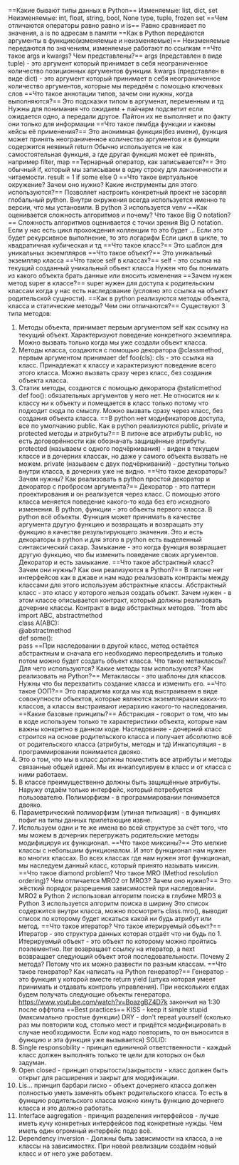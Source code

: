 ==Какие бывают типы данных в Python==
Изменяемые:
list, dict, set
Неизменяемые:
int, float, string, bool, None type, tuple, frozen set
==Чем отличаются операторы равно равно и is==
Равно сравнивает по значения, а is по адресам в памяти
==Как в Python передаются аргументы в функцию(изменяемые и неизменяемые)==
Неизменяемые передаются по значениям, изменяемые работают по ссылкам
==Что такое args и kwargs? Чем представлены?==
args (представлен в виде tuple) - это аргумент который принимает в себя неограниченное количество позиционных аргументов функции.
kwargs (представлен в виде dict) - это аргумент который принимает в себя неограниченное количество аргументов, которые мы передаём с помощью ключевых слов
==Что такое аннотации типов, зачем они нужны, когда выполняются?==
Это подсказки типом в аргуменат, переменным и тд
Нужны для понимания что ожидаем + пайчарм подсветит если ожидается одно, а передали другое.
Пайтон их не выполняет и по факту они только для информации
==Что такое лямбда функции и каковы кейсы её применения?==
Это анонимная функция(без имени), функция может принять неограниченное количество аргументов и в функции содержится неявный return
Обычно используется не как самостоятельная функция, а где другая функция может её принять, например filter, map
==Тернарный оператор, как записывается?==
Это обычный if, который мы записываем в одну строку для лаконичности и читаемости.
result = 1 if some else 0
==Что такое виртуальное окружение? Зачем оно нужно? Какие инструменты для этого используются?==
Позволяет настроить конкретный проект не засоряя глобальный python. Внутри окружения всегда используется именно те версии, что мы установили.
В python 3 используется venv
==Как оценивается сложность алгоритмов и почему? Что такое Big O notation?==
Сложность алгоритмов оценивается с точки зрения Big O notation. 
Если у нас есть цикл прохождения коллекции то это будет ...
Если это будет рекурсивное выполнение, то это логарифм
Если цикл в цикле, то квадратичная кубическая и тд
==Что такое класс?==
Это шаблон для уникальных экземпляров
==Что такое объект?==
Это уникальный экземпляр класса
==Что такое self в классах?==
self - это ссылка на текущий созданный уникальный объект класса
Нужен что бы понимать из какого объекта брать данные или вносить изменения
==Зачем нужен метод super  в классе?==
super нужен для доступа к родительским классам когда у нас есть наследование (условно это ссылка на объект родительской сущности).
==Как в python реализуются методы объекта, класса и статические методы? Чем они отличаются?==
Существуют 3 типа методов:
1. Методы объекта, принимает первым аргументом self как ссылку на текущий объект. Характеризуют поведение конкретного экземпляра. Можно вызвать только когда мы уже создали объект класса.
2. Методы класса, создаются с помощью декоратора @classmethod, первым аргументом принимает def foo(cls): cls - это ссылка на класс. Принадлежат к классу и характеризуют поведение всего этого класса. Можно вызвать сразу через класс, без создания объекта класса.
3. Статик методы, создаются с помощью декоратора @staticmethod def foo(): обязательных аргументов у него нет. Не относится ни к классу ни к объекту и помещается в класс только потому что подходит сюда по смыслу. Можно вызвать сразу через класс, без создания объекта класса.
==В python нет модификаторов доступа, все по умолчанию public. Как в python реализуются public, private и protected методы и атрибуты?==
В питоне все атрибуты public, но есть договорённости как обозначать защищённые атрибуты.
protected (называем с одного подчёркивания) - виден в текущем классе и в дочерних классах, но даже у самого объекта вызвать не можем.
private (называем с двух подчёркиваний) - доступны только внутри класса, в дочерних уже не видно.
==Что такое декораторы? Зачем нужны? Как реализовать в python простой декоратор и декоратор с пробросом аргумента?==
Декоратор - это паттерн проектирования и он реализуется через класс. С помощью этого класса меняется поведение какого-то кода без его исходного изменения.
В python, функции - это объекты первого класса.
В python всё объекты. Функция может принимать в качестве аргумента другую функцию и возвращать и возвращать эту функцию в качестве результирующего значения. Это и есть декораторы в python и для этого в python есть выделенный синтаксический сахар.
Замыкание - это когда функция возвращает другую функцию, что бы изменить поведение своих аргументов. Декоратор и есть замыкание.
==Что такое абстрактный класс? Зачем они нужны? Как они реализуются в Python?==
В питоне нет интерфейсов как в джаве и нам надо реализовать контракты между классами для этого используем абстрактные классы.
Абстрактный класс - это класс у которого нельзя создать объект.
Зачем нужен - в этом классе описывается контракт, который должны реализовать дочерние классы. Контракт в виде абстрактных методов.
``from abc import ABC, abstractmethod  
class A(ABC):  
    @abstractmethod  
    def some():  
        pass
==При наследовании в другой класс, метод остаётся абстрактным и сначала его необходимо переопределить и только потом можно будет создать объект класса.
Что такое метаклассы? Для чего используются? Какие методы там используются? Как реализовать на Python?==
Метаклассы - это шаблоны для классов. Нужны что бы перехватить создание класса и изменить его.
==Что такое ООП?==
Это парадигма когда мы код выстраиваем в виде совокупности объектов, которые являются экземплярами каких-то классов, а классы выстраивают иерархию какого-то наследования.
==Какие базовые принципы?==
Абстракция - говорит о том, что мы в коде используем только те характеристики объекта, которые нам важны конкретно в данном коде.
Наследование - дочерний класс строится на основе родительского класса и получает абсолютно всё от родительского класса (атрибуты, методы и тд)
Инкапсуляция - в программировании понимается двояко. 
1. Это о том, что мы в класс должны поместить все атрибуты и методы связанные общей идеей. Мы их инкапсулируем в класс и от класса с ними работаем.
2. В классе преимущественно должны быть защищённые атрибуты. Наружу отдаём только интерфейс, который потребуется пользователю.
Полиморфизм - в программировании понимается двояко. 
1. Параметрический полиморфизм (утиная типизация) - в функциях пофиг на типы данных прилетающие извне.
2. Используем одни и те же имена во всей структуре за счёт того, что мы можем в дочерних перегружать родительские методы модифицируя их функционал.
==Что такое миксины?==
Это мелкие классы с небольшим функционалом. И этот функционал нам нужен во многих классах. Во всех классах где нам нужен этот функционал, мы наследуем данный класс, который принято называть миксин.
==Что такое diamond problem? Что такое MRO (Method resolution ordering)? Чем отличается MRO2 от MRO3? Зачем оно нужно?==
Это жёсткий порядок разрешения зависимостей при наследовании. 
MRO2 в Python 2 использовал алгоритм поиска в глубине
MRO3 в Python 3 используется алгоритм поиска в ширину
Это список содержится внутри класса, можно посмотреть class.mro(), выводит список по которому будет искаться какой ни будь атрибут или метод.
==Что такое итератор? Что такое итерируемый объект?==
Итератор - это структура данных которая отдаёт что ни будь по 1.
Итерируемый объект - это объект по которому можно пройтись поэлементно.
Iter возвращает ссылку на итератор, а next возвращает следующий объект этой последовательности.
Почему 2 метода? Потому что их можно развести по разным классам.
==Что такое генератор? Как написать на Python генератор?==
Генератор - это функция у которой вместе return yield (штука которая умеет принимать и отдавать контроль управления).
При нескольких елдах будем получать следующие объекты генератора.
https://www.youtube.com/watch?v=BoazgBZ4D7k закончил на 1:30 после оффтопа
==Best practices==
KISS - keep it simple stupid (максимально простые функции)
DRY - don't repeat yourself (сколько раз мы повторили код, столько мест и придётся модифицировать в случае необходимости. Если код надо повторить, то он выносится в функцию и эта функция уже вызывается)
SOLID:
1. Single responsobility - принцип единичной ответственности - каждый класс должен выполнять только те цели для которых он был задуман.
2. Open closed - принцип открытости/закрытости - класс должен быть открыт для расширения и закрыт для модификации.
3. Lis... принцип барбари лиско - объект дочернего класса должен полностью уметь заменять объект родительского класса. То есть в функцию родительского класса можно кинуть функцию дочернего класса и это должно работать.
4. Interface aagregation - принцип разделения интерфейсов - лучше иметь кучу конкретных интерфейсов под конкретные нужды. Чем иметь один огромный интерфейс подо всё.
5. Dependency inversion - Должны быть зависимости на класса, а не классы на зависимостях. При новой реализации создаём новый класс и от него уже работаем.
